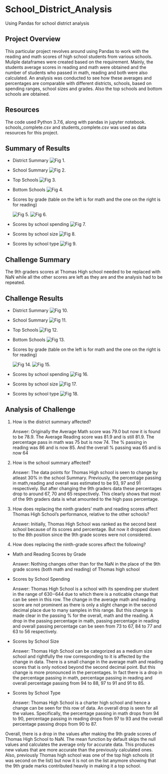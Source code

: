 # School_District_Analysis
Using Pandas for school district analysis

## Project Overview
This particular project revolves around using Pandas to work with the reading and math scores of high school students from various schools. Muliple dataframes were created based on the requirement. Mainly, the students average scores in reading and math were obtained and  the number of students who passed in math, reading and both were also calculated. An analysis was conducted to see how these averages and percentages are comparable with different districts, schools, based on spending ranges, school sizes and grades. Also the top schools and bottom schools are obtained. 
## Resources 
The code used Python 3.7.6, along with pandas in jupyter notebook. schools_complete.csv and students_complete.csv was used as data resources for this project. 
## Summary of Results
- District Summary 
    ![Fig 1. ]( /analysis/DistrictSummary.PNG)
- School Summary
    ![Fig 2. ]( /analysis/SchoolSummary1.PNG)
- Top Schools
![Fig 3. ]( /analysis/TopSchools.PNG)
- Bottom Schools
![Fig 4. ]( /analysis/BottomSchools.PNG)
- Scores by grade (table on the left is for math and the one on the right is for reading)

    ![Fig 5. ]( /analysis/mathScoreByGrade.PNG)  ![Fig 6. ]( /analysis/ReadingScoreByGrade.PNG)
- Scores by school spending
![Fig 7. ]( /analysis/SpendingSummary.PNG)
- Scores by school size
![Fig 8. ]( /analysis/SizeSummary.PNG)
- Scores by school type 
![Fig 9. ]( /analysis/typeSummary.PNG)


## Challenge Summary
The 9th graders scores at Thomas High school needed to be replaced with NaN while all the other scores are left as they are and the analysis had to be repeated.
## Challenge Results
- District Summary 
![Fig 10. ]( /analysis/DistrictSummaryNew.PNG)
- School Summary
![Fig 11. ]( /analysis/SchoolSummaryNew2.PNG)
- Top Schools
![Fig 12. ]( /analysis/TopSchoolsNew.PNG)
- Bottom Schools
![Fig 13. ]( /analysis/BottomSchoolsNew.PNG)
- Scores by grade (table on the left is for math and the one on the right is for reading)

    ![Fig 14. ]( /analysis/mathScoreByGradeNew.PNG)  ![Fig 15. ]( /analysis/ReadingScoreByGradeNew.PNG)
- Scores by school spending
![Fig 16. ]( /analysis/SpendingSummaryNew.PNG)
- Scores by school size
![Fig 17. ]( /analysis/SizeSummaryNew.PNG)
- Scores by school type 
![Fig 18. ]( /analysis/TypeSummaryNew.PNG)
## Analysis of Challenge

1. How is the district summary affected?

   Answer: Originally the Average Math score was 79.0 but now it is found to be 78.9. The Average Reading score was 81.9 and is still 81.9. The percentage pass in math was 75 but is now 74. The % passing in reading was 86 and is now 85. And the overall % passing was 65 and is now 64

2. How is the school summary affected?

   Answer: The data points for Thomas High school is seen to change by atleast 30% in the school Summary. Previously, the percentage passing in math,reading and overall was estimated to be 93, 97 and 91 respectively. But after changing the 9th graders data these percentages drop to around 67, 70 and 65 respectively. This clearly shows that most of the 9th graders data is what amounted to the high pass percentage. 

3. How does replacing the ninth graders’ math and reading scores affect Thomas High School’s performance, relative to the other schools?

   Answer: Initially, Thomas High School was ranked as the second best school because of its scores and percentage. But now it dropped down to the 8th position since the 9th grade scores were not considered.

4. How does replacing the ninth-grade scores affect the following?

- Math and Reading Scores by Grade
  
   Answer: Nothing changes other than for the NaN in the place of the 9th grade scores (both math and reading) of Thomas high school
   
 - Scores by School Spending
  
   Answer: Thomas High School is a school with its spending per student in the range of $630-$644  due to which there is a noticable change that can be seen in this row. The change in the average math and reading score are not prominent as there is only a slight change in the second decimal place due to many samples in this range. But this change is made clear in the passing % for the overall, math and the reading. A drop in the passing percentage in math, passing percentage in reading and overall passing percentage can be seen from 73 to 67, 84 to 77 and 63 to 56 respectively.
   
  - Scores by School Size
   
    Answer: Thomas High School can be categorized as a medium size school and rightfully the row corresponding to it is affected by the change in data. There is a small change in the average math and reading scores that is only noticed beyond the second decimal point. But this change is more pronounced in the percentages. In fact there is a drop in the percentage passing in math, percentage passing in reading and overall percentage passing from 94 to 88, 97 to 91 and 91 to 85. 
   
   - Scores by School Type
   
     Answer: Thomas High School is a charter high school and hence a change can be seen for this row of data. An overall drop is seen for all the values. Specifically, the percentage passing in math drops from 94 to 90, percentage passing in reading drops from 97 to 93 and the overall percentage passing drops from 90 to 87. 

Overall, there is a drop in the values after making the 9th grade scores of Thomas High School to NaN. The mean function by default skips the null values and calculates the average only for accurate data. This produces new values that are more accurate than the previously calculated ones. Also, previously Thomas high school was one of the top high schools (it was second on the list) but now it is not on the list anymore showing that the 9th grade marks contributed heavily in making it a top school. 
